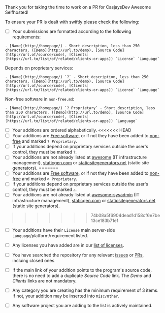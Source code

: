 Thank you for taking the time to work on a PR for CasjaysDev Awesome Selfhosted!

To ensure your PR is dealt with swiftly please check the following:

- [ ] Your submissions are formatted according to the following requirements:
        
``- [Name](http://homepage/) - Short description, less than 250 characters. ([Demo](http://url.to/demo), [Source Code](http://url.of/source/code), [Clients](https://url.to/list/of/related/clients-or-apps)) `License` `Language` ``

Depends on proprietary services:

``- [Name](http://homepage/) `?` - Short description, less than 250 characters. ([Demo](http://url.to/demo), [Source Code](http://url.of/source/code), [Clients](https://url.to/list/of/related/clients-or-apps)) `License` `Language` ``

Non-free software in `non-free.md`:

``- [Name](http://homepage/) `? Proprietary` - Short description, less than 250 characters. ([Demo](http://url.to/demo), [Source Code](http://url.of/source/code), [Clients](https://url.to/list/of/related/clients-or-apps)) `Language` ``


- [ ] Your additions are ordered alphabetically.
<<<<<<< HEAD
- [ ] Your additions are [Free software](https://en.wikipedia.org/wiki/Free_software), or if not they have been added to [non-free](../non-free.md) and marked `? Proprietary`.
- [ ] If your additions depend on proprietary services outside the user's control, they must be marked `?`.
- [ ] Your additions are not already listed at [awesome](https://github.com/casjay/awesome) (IT infrastructure management), [staticgen.com](https://www.staticgen.com/) or [staticsitegenerators.net](https://staticsitegenerators.net/) (static site generators).
=======
- [ ] Your additions are [Free software](https://en.wikipedia.org/wiki/Free_software), or if not they have been added to [non-free](../non-free.md) and marked `⊘ Proprietary`.
- [ ] If your additions depend on proprietary services outside the user's control, they must be marked `⚠`.
- [ ] Your additions are not already listed at [awesome-sysadmin](https://github.com/n1trux/awesome-sysadmin) (IT infrastructure management), [staticgen.com](https://www.staticgen.com/) or [staticsitegenerators.net](https://staticsitegenerators.net/) (static site generators).
>>>>>>> 74b08a5f6904dead1d158cf6e7be13ce183b71ef
- [ ] Your additions have their `License` main server-side `Language`/platform/requirement listed.
- [ ] Any licenses you have added are in our [list of licenses](https://github.com/casjay/awesome/blob/master/README.md#list-of-licenses).
- [ ] You have searched the repository for any relevant [issues](https://github.com/casjay/awesome/issues) or [PRs](https://github.com/casjay/awesome/pulls), incluing closed ones.
- [ ] If the main link of your addition points to the program's source code, there is no need to add a duplicate _Source Code_ link. The _Demo_ and _Clients_ links are not mandatory.
- [ ] Any category you are creating has the minimum requirement of 3 items. If not, your addition may be inserted into `Misc/Other`.
- [ ] Any software project you are adding to the list is actively maintained.


